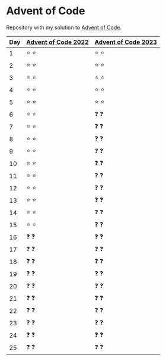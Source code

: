 # Advent of Code

Repository with my solution to [Advent of Code](https://adventofcode.com).

| Day | [Advent of Code 2022](https://adventofcode.com/2022/) | [Advent of Code 2023](https://adventofcode.com/2023/) |
|-----|-------------------------------------------------------|-------------------------------------------------------|
| 1   | :star: :star:                                         | :star: :star:                                         |
| 2   | :star: :star:                                         | :star: :star:                                         |
| 3   | :star: :star:                                         | :star: :star:                                         |
| 4   | :star: :star:                                         | :star: :star:                                         |
| 5   | :star: :star:                                         | :star: :star:                                         |
| 6   | :star: :star:                                         | :question: :question:                                 |
| 7   | :star: :star:                                         | :question: :question:                                 |
| 8   | :star: :star:                                         | :question: :question:                                 |
| 9   | :star: :star:                                         | :question: :question:                                 |
| 10  | :star: :star:                                         | :question: :question:                                 |
| 11  | :star: :star:                                         | :question: :question:                                 |
| 12  | :star: :star:                                         | :question: :question:                                 |
| 13  | :star: :star:                                         | :question: :question:                                 |
| 14  | :star: :star:                                         | :question: :question:                                 |
| 15  | :star: :star:                                         | :question: :question:                                 |
| 16  | :question: :question:                                 | :question: :question:                                 |
| 17  | :question: :question:                                 | :question: :question:                                 |
| 18  | :question: :question:                                 | :question: :question:                                 |
| 19  | :question: :question:                                 | :question: :question:                                 |
| 20  | :question: :question:                                 | :question: :question:                                 |
| 21  | :question: :question:                                 | :question: :question:                                 |
| 22  | :question: :question:                                 | :question: :question:                                 |
| 23  | :question: :question:                                 | :question: :question:                                 |
| 24  | :question: :question:                                 | :question: :question:                                 |
| 25  | :question: :question:                                 | :question: :question:                                 |
